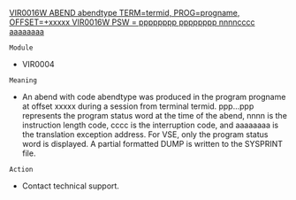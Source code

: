 [VIR0016W ABEND abendtype TERM=termid, PROG=progname, OFFSET=+xxxxx VIR0016W PSW = pppppppp pppppppp nnnncccc aaaaaaaa](https://virtel.readthedocs.io/en/latest/manuals/virtel/Virtel459MG/messages.html?highlight=VIR0016W#VIR0016W)

`Module`
- VIR0004

`Meaning`
- An abend with code abendtype was produced in the program progname at offset xxxxx during a session from terminal termid. ppp...ppp represents the program status word at the time of the abend, nnnn is the instruction length code, cccc is the interruption code, and aaaaaaaa is the translation exception address. For VSE, only the program status word is displayed. A partial formatted DUMP is written to the SYSPRINT file.

`Action`
- Contact technical support.
